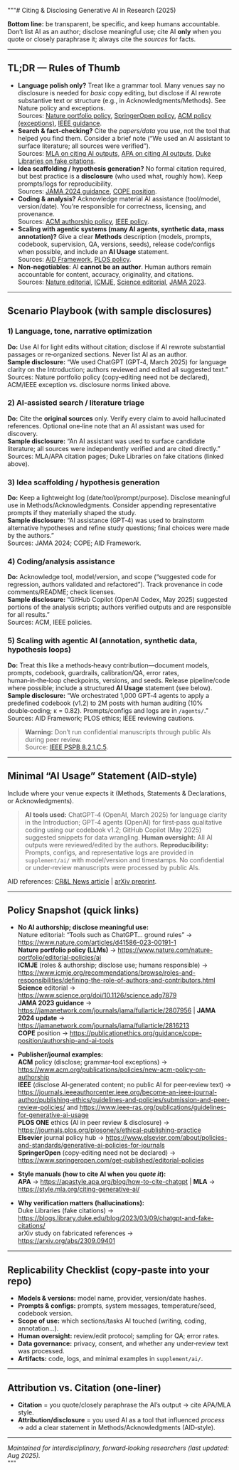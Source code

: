 """# Citing & Disclosing Generative AI in Research (2025)

**Bottom line:** be transparent, be specific, and keep humans accountable. Don’t list AI as an author; disclose meaningful use; cite AI **only** when you quote or closely paraphrase it; always cite the *sources* for facts.

---

## TL;DR — Rules of Thumb
- **Language polish only?** Treat like a grammar tool. Many venues say no disclosure is needed for *basic* copy editing, but disclose if AI rewrote substantive text or structure (e.g., in Acknowledgments/Methods). See Nature policy and exceptions.  
  Sources: [Nature portfolio policy](https://www.nature.com/nature-portfolio/editorial-policies/ai), [SpringerOpen policy](https://www.springeropen.com/get-published/editorial-policies), [ACM policy (exceptions)](https://www.acm.org/publications/policies/new-acm-policy-on-authorship), [IEEE guidance](https://www.ieee-ras.org/publications/guidelines-for-generative-ai-usage).
- **Search & fact‑checking?** Cite the *papers/data* you use, not the tool that helped you find them. Consider a brief note (“We used an AI assistant to surface literature; all sources were verified”).  
  Sources: [MLA on citing AI outputs](https://style.mla.org/citing-generative-ai/), [APA on citing AI outputs](https://apastyle.apa.org/blog/how-to-cite-chatgpt), [Duke Libraries on fake citations](https://blogs.library.duke.edu/blog/2023/03/09/chatgpt-and-fake-citations/).
- **Idea scaffolding / hypothesis generation?** No formal citation required, but best practice is a **disclosure** (who used what, roughly how). Keep prompts/logs for reproducibility.  
  Sources: [JAMA 2024 guidance](https://jamanetwork.com/journals/jama/fullarticle/2816213), [COPE position](https://publicationethics.org/guidance/cope-position/authorship-and-ai-tools).
- **Coding & analysis?** Acknowledge material AI assistance (tool/model, version/date). You’re responsible for correctness, licensing, and provenance.  
  Sources: [ACM authorship policy](https://www.acm.org/publications/policies/new-acm-policy-on-authorship), [IEEE policy](https://journals.ieeeauthorcenter.ieee.org/become-an-ieee-journal-author/publishing-ethics/guidelines-and-policies/submission-and-peer-review-policies/).
- **Scaling with agentic systems (many AI agents, synthetic data, mass annotation)?** Give a clear **Methods** description (models, prompts, codebook, supervision, QA, versions, seeds), release code/configs when possible, and include an **AI Usage** statement.  
  Sources: [AID Framework](https://crln.acrl.org/index.php/crlnews/article/view/26548/34482), [PLOS policy](https://journals.plos.org/plosone/s/ethical-publishing-practice).
- **Non‑negotiables**: AI **cannot be an author**. Human authors remain accountable for content, accuracy, originality, and citations.  
  Sources: [Nature editorial](https://www.nature.com/articles/d41586-023-00191-1), [ICMJE](https://www.icmje.org/recommendations/browse/roles-and-responsibilities/defining-the-role-of-authors-and-contributors.html), [Science editorial](https://www.science.org/doi/10.1126/science.adg7879), [JAMA 2023](https://jamanetwork.com/journals/jama/fullarticle/2807956).

---

## Scenario Playbook (with sample disclosures)

### 1) Language, tone, narrative optimization
**Do:** Use AI for light edits without citation; disclose if AI rewrote substantial passages or re‑organized sections. Never list AI as an author.  
**Sample disclosure:** “We used ChatGPT (GPT‑4, March 2025) for language clarity on the Introduction; authors reviewed and edited all suggested text.”  
Sources: Nature portfolio policy (copy‑editing need not be declared), ACM/IEEE exception vs. disclosure norms linked above.

### 2) AI‑assisted search / literature triage
**Do:** Cite the **original sources** only. Verify every claim to avoid hallucinated references. Optional one‑line note that an AI assistant was used for discovery.  
**Sample disclosure:** “An AI assistant was used to surface candidate literature; all sources were independently verified and are cited directly.”  
Sources: MLA/APA citation pages; Duke Libraries on fake citations (linked above).

### 3) Idea scaffolding / hypothesis generation
**Do:** Keep a lightweight log (date/tool/prompt/purpose). Disclose meaningful use in Methods/Acknowledgments. Consider appending representative prompts if they materially shaped the study.  
**Sample disclosure:** “AI assistance (GPT‑4) was used to brainstorm alternative hypotheses and refine study questions; final choices were made by the authors.”  
Sources: JAMA 2024; COPE; AID Framework.

### 4) Coding/analysis assistance
**Do:** Acknowledge tool, model/version, and scope (“suggested code for regression, authors validated and refactored”). Track provenance in code comments/README; check licenses.  
**Sample disclosure:** “GitHub Copilot (OpenAI Codex, May 2025) suggested portions of the analysis scripts; authors verified outputs and are responsible for all results.”  
Sources: ACM, IEEE policies.

### 5) Scaling with agentic AI (annotation, synthetic data, hypothesis loops)
**Do:** Treat this like a methods‑heavy contribution—document models, prompts, codebook, guardrails, calibration/QA, error rates, human‑in‑the‑loop checkpoints, versions, and seeds. Release pipeline/code where possible; include a structured **AI Usage** statement (see below).  
**Sample disclosure:** “We orchestrated 1,000 GPT‑4 agents to apply a predefined codebook (v1.2) to 2M posts with human auditing (10% double‑coding; κ = 0.82). Prompts/configs and logs are in `/agents/`.”  
Sources: AID Framework; PLOS ethics; IEEE reviewing cautions.

> **Warning:** Don’t run confidential manuscripts through public AIs during peer review.  
> Source: [IEEE PSPB 8.2.1.C.5](https://www.ieee-ras.org/publications/guidelines-for-generative-ai-usage).

---

## Minimal “AI Usage” Statement (AID‑style)

Include where your venue expects it (Methods, Statements & Declarations, or Acknowledgments).

> **AI tools used:** ChatGPT‑4 (OpenAI, March 2025) for language clarity in the Introduction; GPT‑4 agents (OpenAI) for first‑pass qualitative coding using our codebook v1.2; GitHub Copilot (May 2025) suggested snippets for data wrangling. **Human oversight:** All AI outputs were reviewed/edited by the authors. **Reproducibility:** Prompts, configs, and representative logs are provided in `supplement/ai/` with model/version and timestamps. No confidential or under‑review manuscripts were processed by public AIs.

AID references: [CR&L News article](https://crln.acrl.org/index.php/crlnews/article/view/26548/34482) | [arXiv preprint](https://arxiv.org/abs/2408.01904).

---

## Policy Snapshot (quick links)

- **No AI authorship; disclose meaningful use:**  
  Nature editorial: “Tools such as ChatGPT… ground rules” → https://www.nature.com/articles/d41586-023-00191-1  
  **Nature portfolio policy (LLMs)** → https://www.nature.com/nature-portfolio/editorial-policies/ai  
  **ICMJE** (roles & authorship; disclose use; humans responsible) → https://www.icmje.org/recommendations/browse/roles-and-responsibilities/defining-the-role-of-authors-and-contributors.html  
  **Science** editorial → https://www.science.org/doi/10.1126/science.adg7879  
  **JAMA 2023 guidance** → https://jamanetwork.com/journals/jama/fullarticle/2807956 | **JAMA 2024 update** → https://jamanetwork.com/journals/jama/fullarticle/2816213  
  **COPE** position → https://publicationethics.org/guidance/cope-position/authorship-and-ai-tools

- **Publisher/journal examples:**  
  **ACM** policy (disclose; grammar‑tool exceptions) → https://www.acm.org/publications/policies/new-acm-policy-on-authorship  
  **IEEE** (disclose AI‑generated content; no public AI for peer‑review text) → https://journals.ieeeauthorcenter.ieee.org/become-an-ieee-journal-author/publishing-ethics/guidelines-and-policies/submission-and-peer-review-policies/ and https://www.ieee-ras.org/publications/guidelines-for-generative-ai-usage  
  **PLOS ONE** ethics (AI in peer review & disclosure) → https://journals.plos.org/plosone/s/ethical-publishing-practice  
  **Elsevier** journal policy hub → https://www.elsevier.com/about/policies-and-standards/generative-ai-policies-for-journals  
  **SpringerOpen** (copy‑editing need not be declared) → https://www.springeropen.com/get-published/editorial-policies

- **Style manuals (how to cite AI when you *quote it*):**  
  **APA** → https://apastyle.apa.org/blog/how-to-cite-chatgpt | **MLA** → https://style.mla.org/citing-generative-ai/

- **Why verification matters (hallucinations):**  
  Duke Libraries (fake citations) → https://blogs.library.duke.edu/blog/2023/03/09/chatgpt-and-fake-citations/  
  arXiv study on fabricated references → https://arxiv.org/abs/2309.09401

---

## Replicability Checklist (copy‑paste into your repo)
- **Models & versions:** model name, provider, version/date hashes.  
- **Prompts & configs:** prompts, system messages, temperature/seed, codebook version.  
- **Scope of use:** which sections/tasks AI touched (writing, coding, annotation…).  
- **Human oversight:** review/edit protocol; sampling for QA; error rates.  
- **Data governance:** privacy, consent, and whether any under‑review text was processed.  
- **Artifacts:** code, logs, and minimal examples in `supplement/ai/`.

---

## Attribution vs. Citation (one‑liner)
- **Citation** = you quote/closely paraphrase the AI’s output → cite APA/MLA style.  
- **Attribution/disclosure** = you used AI as a tool that influenced *process* → add a clear statement in Methods/Acknowledgments (AID‑style).

---

*Maintained for interdisciplinary, forward‑looking researchers (last updated: Aug 2025).*  
"""

